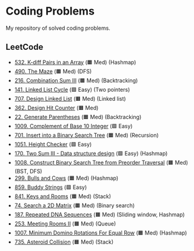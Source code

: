 # Coding Problems

My repository of solved coding problems.

## LeetCode

* [532. K-diff Pairs in an Array](./Leetcode/532.md) (&#128999; Med) (Hashmap)
* [490. The Maze](./Leetcode/490.md) (&#128999; Med) (DFS)
* [216. Combination Sum III](./Leetcode/216.md) (&#128999; Med) (Backtracking)
* [141. Linked List Cycle](./Leetcode/141.md) (&#129001; Easy) (Two pointers)
* [707. Design Linked List](./Leetcode/707.md) (&#128999; Med) (Linked list)
* [362. Design Hit Counter](./Leetcode/362.md) (&#128999; Med)
* [22. Generate Parentheses](./Leetcode/22.md) (&#128999; Med) (Backtracking)
* [1009. Complement of Base 10 Integer](./Leetcode/1009.md) (&#129001; Easy) 
* [701. Insert into a Binary Search Tree](./Leetcode/701.md) (&#128999; Med) (Recursion)
* [1051. Height Checker](./Leetcode/1051.md) (&#129001; Easy)
* [170. Two Sum III - Data structure design](./Leetcode/170.md) (&#129001; Easy) (Hashmap)
* [1008. Construct Binary Search Tree from Preorder Traversal](./Leetcode/1008.md) (&#128999; Med) (BST, DFS)
* [299. Bulls and Cows](./Leetcode/299.md) (&#128999; Med) (Hashmap)
* [859. Buddy Strings](./Leetcode/859.md) (&#129001; Easy) 
* [841. Keys and Rooms](./Leetcode/841.md) (&#128999; Med) (Stack)
* [74. Search a 2D Matrix](./Leetcode/74.md) (&#128999; Med) (Binary search)
* [187. Repeated DNA Sequences](./Leetcode/187.md) (&#128999; Med) (Sliding window, Hashmap)
* [253. Meeting Rooms II](./Leetcode/253.md) (&#128999; Med) (Queue)
* [1007. Minimum Domino Rotations For Equal Row](./Leetcode/1007.md) (&#128999; Med) (Hashmap)
* [735. Asteroid Collision](./Leetcode/735.md) (&#128999; Med) (Stack)
